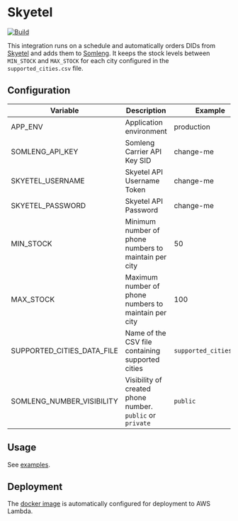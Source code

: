 # Skyetel

[![Build](https://github.com/somleng/somleng-integrations/actions/workflows/skyetel.yml/badge.svg)](https://github.com/somleng/somleng-integrations/actions/workflows/skyetel.yml)

This integration runs on a schedule and automatically orders DIDs from [Skyetel](https://skyetel.com/) and adds them to [Somleng](https://www.somleng.org/docs.html). It keeps the stock levels between `MIN_STOCK` and `MAX_STOCK` for each city configured in the `supported_cities.csv` file.

## Configuration

| Variable                   | Description                                               | Example                | Required | Default                |
| -------------------------- | --------------------------------------------------------- | ---------------------- | -------- | ---------------------- |
| APP_ENV                    | Application environment                                   | production             | false    | production             |
| SOMLENG_API_KEY            | Somleng Carrier API Key SID                               | change-me              | true     | none                   |
| SKYETEL_USERNAME           | Skyetel API Username Token                                | change-me              | true     | none                   |
| SKYETEL_PASSWORD           | Skyetel API Password                                      | change-me              | true     | none                   |
| MIN_STOCK                  | Minimum number of phone numbers to maintain per city      | 50                     | true     | 0                      |
| MAX_STOCK                  | Maximum number of phone numbers to maintain per city      | 100                    | true     | 0                      |
| SUPPORTED_CITIES_DATA_FILE | Name of the CSV file containing supported cities          | `supported_cities.csv` | false    | `supported_cities.csv` |
| SOMLENG_NUMBER_VISIBILITY  | Visibility of created phone number. `public` or `private` | `public`               | false    | public                 |

## Usage

See [examples](https://github.com/somleng/somleng-integrations/tree/develop/skyetel/examples).

## Deployment

The [docker image](https://github.com/somleng/somleng-integrations/pkgs/container/somleng-skyetel) is automatically configured for deployment to AWS Lambda.
